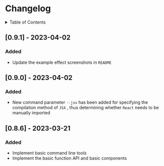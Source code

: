 
# Changelog

<details >
  <summary>Table of Contents</summary>

  &emsp;&emsp;[[0.9.1] - 2023-04-02](#[091]---2023-04-02)<br/>
  &emsp;&emsp;&emsp;&emsp;[Added](#added)<br/>
  &emsp;&emsp;[[0.9.0] - 2023-04-02](#[090]---2023-04-02)<br/>
  &emsp;&emsp;&emsp;&emsp;[Added](#added)<br/>
  &emsp;&emsp;[[0.8.6] - 2023-03-21](#[086]---2023-03-21)<br/>
  &emsp;&emsp;&emsp;&emsp;[Added](#added)<br/>

</details>

## [0.9.1] - 2023-04-02

### Added

* Update the example effect screenshots in  `README` 


## [0.9.0] - 2023-04-02

### Added

* New command parameter  `--jsx`  has been added for specifying the compilation method of  `JSX` , thus determining whether  `React`  needs to be manually imported


## [0.8.6] - 2023-03-21

### Added

* Implement basic command line tools
* Implement the basic function API and basic components

